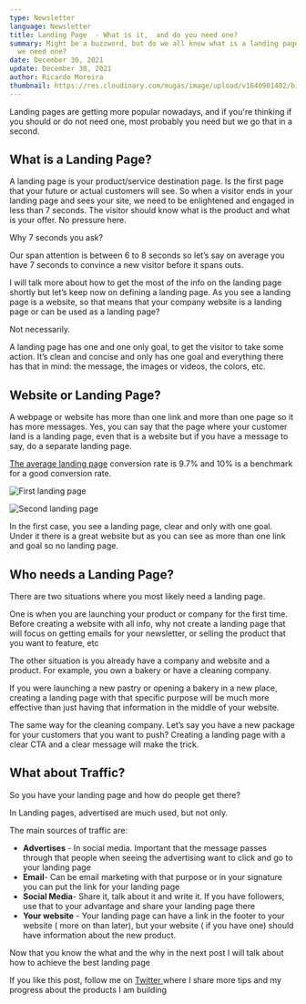 ```yaml
---
type: Newsletter
language: Newsletter
title: Landing Page  - What is it,  and do you need one?
summary: Might be a buzzword, but do we all know what is a landing page and why
  we need one?
date: December 30, 2021
update: December 30, 2021
author: Ricardo Moreira
thumbnail: https://res.cloudinary.com/mugas/image/upload/v1640901402/bizlandingpage_dasfc4.png
---
```



Landing pages are getting more popular nowadays, and if you're thinking if you should or do not need one, most probably you need but we go that in a second.



## What is a Landing Page?



A landing page is your product/service destination page. Is the first page that your future or actual customers will see. So when a visitor ends in your landing page and sees your site, we need to be enlightened and engaged in less than 7 seconds. The visitor should know what is the product and what is your offer. No pressure here.

Why 7 seconds you ask?

Our span attention is between 6 to 8 seconds so let’s say on average you have 7 seconds to convince a new visitor before it spans outs.



I will talk more about how to get the most of the info on the landing page shortly but let’s keep now on defining a landing page. As you see a landing page is a website, so that means that your company website is a landing page or can be used as a landing page?

Not necessarily.

A landing page has one and one only goal, to get the visitor to take some action. It’s clean and concise and only has one goal and everything there has that in mind: the message, the images or videos, the colors, etc.



## Website or Landing Page?



A webpage or website has more than one link and more than one page so it has more messages. Yes, you can say that the page where your customer land is a landing page, even that is a website but if you have a message to say, do a separate landing page.



[The average landing page](https://www.wordstream.com/blog/ws/2014/03/17/what-is-a-good-conversion-rate) conversion rate is 9.7% and 10% is a benchmark for a good conversion rate.

![First landing page](https://res.cloudinary.com/mugas/image/upload/v1640901534/landingpage_qtz4rg.png)

![Second landing page](https://res.cloudinary.com/mugas/image/upload/v1640901626/Picture1_kog3di.png)



In the first case, you see a landing page, clear and only with one goal. Under it there is a great website but as you can see as more than one link and goal so no landing page.



## Who needs a Landing Page?



There are two situations where you most likely need a landing page.



One is when you are launching your product or company for the first time. Before creating a website with all info, why not create a landing page that will focus on getting emails for your newsletter, or selling the product that you want to feature, etc



The other situation is you already have a company and website and a product. For example, you own a bakery or have a cleaning company. 

If you were launching a new pastry or opening a bakery in a new place, creating a landing page with that specific purpose will be much more effective than just having that information in the middle of your website.

The same way for the cleaning company. Let’s say you have a new package for your customers that you want to push? Creating a landing page with a clear CTA and a clear message will make the trick.



## What about Traffic?



So you have your landing page and how do people get there?

In Landing pages, advertised are much used, but not only.

The main sources of traffic are:



* **Advertises** - In social media. Important that the message passes through that people when seeing the advertising want to click and go to your landing page
* **Email**- Can be email marketing with that purpose or in your signature you can put the link for your landing page
* **Social Media**- Share it, talk about it and write it. If you have followers, use that to your advantage and share your landing page there
* **Your website** - Your landing page can have a link in the footer to your website ( more on than later), but your website ( if you have one) should have information about the new product.





Now that you know the what and the why in the next post I will talk about how to achieve the best landing page

If you like this post, follow me on [Twitter ](https://twitter.com/moreira_creates)where I share more tips and my progress about the products I am building